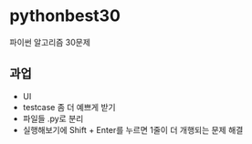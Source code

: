 # pythonbest30
파이썬 알고리즘 30문제

## 과업
* UI
* testcase 좀 더 예쁘게 받기
* 파일들 .py로 분리
* 실행해보기에 Shift + Enter를 누르면 1줄이 더 개행되는 문제 해결